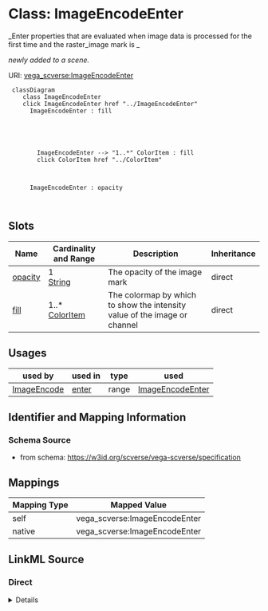 

# Class: ImageEncodeEnter 


_Enter properties that are evaluated when image data is processed for the first time and the raster_image mark is _

_newly added to a scene._





URI: [vega_scverse:ImageEncodeEnter](https://w3id.org/scverse/vega-scverse/ImageEncodeEnter)






```mermaid
 classDiagram
    class ImageEncodeEnter
    click ImageEncodeEnter href "../ImageEncodeEnter"
      ImageEncodeEnter : fill
        
          
    
        
        
        ImageEncodeEnter --> "1..*" ColorItem : fill
        click ColorItem href "../ColorItem"
    

        
      ImageEncodeEnter : opacity
        
      
```




<!-- no inheritance hierarchy -->


## Slots

| Name | Cardinality and Range | Description | Inheritance |
| ---  | --- | --- | --- |
| [opacity](opacity.md) | 1 <br/> [String](String.md) | The opacity of the image mark | direct |
| [fill](fill.md) | 1..* <br/> [ColorItem](ColorItem.md) | The colormap by which to show the intensity value of the image or channel | direct |





## Usages

| used by | used in | type | used |
| ---  | --- | --- | --- |
| [ImageEncode](ImageEncode.md) | [enter](enter.md) | range | [ImageEncodeEnter](ImageEncodeEnter.md) |






## Identifier and Mapping Information







### Schema Source


* from schema: https://w3id.org/scverse/vega-scverse/specification




## Mappings

| Mapping Type | Mapped Value |
| ---  | ---  |
| self | vega_scverse:ImageEncodeEnter |
| native | vega_scverse:ImageEncodeEnter |







## LinkML Source

<!-- TODO: investigate https://stackoverflow.com/questions/37606292/how-to-create-tabbed-code-blocks-in-mkdocs-or-sphinx -->

### Direct

<details>
```yaml
name: ImageEncodeEnter
description: "Enter properties that are evaluated when image data is processed for\
  \ the first time and the raster_image mark is \nnewly added to a scene."
from_schema: https://w3id.org/scverse/vega-scverse/specification
attributes:
  opacity:
    name: opacity
    description: The opacity of the image mark.
    from_schema: https://w3id.org/scverse/vega-scverse/encode
    rank: 1000
    slot_uri: opacityValueSlot
    domain_of:
    - ImageEncodeEnter
    required: true
  fill:
    name: fill
    description: The colormap by which to show the intensity value of the image or
      channel.
    from_schema: https://w3id.org/scverse/vega-scverse/encode
    domain_of:
    - Legend
    - ImageEncodeEnter
    - LabelEncodeEnter
    - PointsEncodeEnter
    - PathEncodeEnter
    - TextEncodeEnter
    - MarkEncodeUpdate
    range: ColorItem
    required: true
    multivalued: true

```
</details>

### Induced

<details>
```yaml
name: ImageEncodeEnter
description: "Enter properties that are evaluated when image data is processed for\
  \ the first time and the raster_image mark is \nnewly added to a scene."
from_schema: https://w3id.org/scverse/vega-scverse/specification
attributes:
  opacity:
    name: opacity
    description: The opacity of the image mark.
    from_schema: https://w3id.org/scverse/vega-scverse/encode
    rank: 1000
    slot_uri: opacityValueSlot
    alias: opacity
    owner: ImageEncodeEnter
    domain_of:
    - ImageEncodeEnter
    range: string
    required: true
  fill:
    name: fill
    description: The colormap by which to show the intensity value of the image or
      channel.
    from_schema: https://w3id.org/scverse/vega-scverse/encode
    alias: fill
    owner: ImageEncodeEnter
    domain_of:
    - Legend
    - ImageEncodeEnter
    - LabelEncodeEnter
    - PointsEncodeEnter
    - PathEncodeEnter
    - TextEncodeEnter
    - MarkEncodeUpdate
    range: ColorItem
    required: true
    multivalued: true

```
</details>